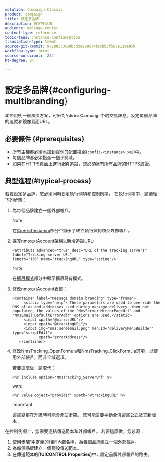 ```yaml
---
solution: Campaign Classic
product: campaign
title: 設定多品牌
description: 設定多品牌
audience: message-center
content-type: reference
topic-tags: instance-configuration
translation-type: tm+mt
source-git-commit: 972885c3a38bcd3a260574bacbb3f507e11ae05b
workflow-type: tm+mt
source-wordcount: '234'
ht-degree: 2%

---
```



# 設定多品牌{#configuring-multibranding}

本節說明一個解決方案，可針對Adobe Campaign中的交易訊息，設定每個品牌的追蹤和鏡像頁面URL。

## 必要條件 {#prerequisites}

* 所有主機都必須添加到實例的配置檔案(`config-<instance>.xml`)中。
* 每個品牌都必須指派一個子網域。
* 如果在HTTPS頁面上進行網頁追蹤，您必須擁有所有品牌的HTTPS憑證。

## 典型進程{#typical-process}

若要設定多品牌，您必須同時設定執行例項和控制例項。 在執行例項中，請遵循下列步驟：

1. 為每個品牌建立一個外部帳戶。

   >[!NOTE]
   >
   >在[Control instance](../../message-center/using/creating-a-shared-connection.md#control-instance)部分中顯示了建立執行實例類型外部帳戶。

1. 擴充nms:extAccount架構以新增追蹤URL:

   ```
   <attribute advanced="true" desc="URL of the tracking servers" label="Tracking server URL"
   length="100" name="trackingURL" type="string"/>
   ```

   >[!NOTE]
   >
   >在[擴展模式](../../configuration/using/extending-a-schema.md)部分中顯示擴展現有模式。

1. 修改nms:extAccount表單：

   ```
   <container label="Message domain branding" type="frame">
        <static type="help"> These parameters are used to override the DNS alias and addresses used during message delivery. When not populated, the values of the 'NmsServer_MirrorPageUrl' and 'NmsEmail_DefaultErrorAddr' options are used.</static>
        <input xpath="@mirrorURL"/>
        <input xpath="@trackingURL"/>
        <input img="nms:sendemail.png" menuId="deliveryMenuBuilder" type="scriptEdit">
               xpath="errorAddress"/>
      </container>
   ```

1. 修改NmsTracking_OpenFormula和NmsTracking_ClickFormula選項，以使用外部帳戶，而非全域選項。

   若要這麼做，請取代：

   ```
   <%@ include option='NmsTracking_ServerUrl' %>
   ```

   with:

   ```
   <%@ value object="provider" xpath="@trackingURL" %>
   ```

   >[!IMPORTANT]
   >
   >這些變更在升級時可能會產生衝突。 您可能需要手動合併這些公式及其新版本。

在控制例項上，您需要連結傳送範本和外部帳戶。 若要這麼做，您必須：

1. 使用步驟1中定義的相同內部名稱，為每個品牌建立一個外部帳戶。
1. 為每個品牌建立一個預設傳送範本。
1. 在傳送範本的&#x200B;**[!UICONTROL Properties]**&#x200B;中，設定品牌外部帳戶的路由。

